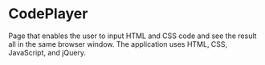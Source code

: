 # CodePlayer
Page that enables the user to input HTML and CSS code and see the result all in the same browser window. The application uses HTML, CSS, JavaScript, and jQuery.
